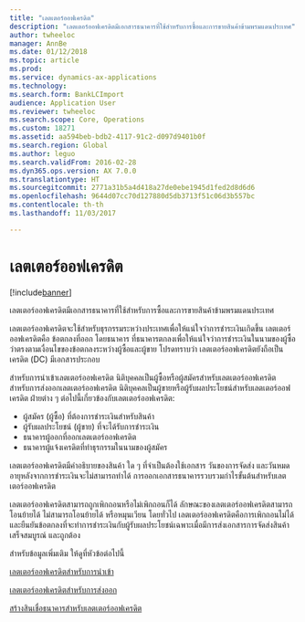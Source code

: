 ```yaml
---
title: "เลตเตอร์ออฟเครดิต"
description: "เลตเตอร์ออฟเครดิตมีเอกสารธนาคารที่ใช้สำหรับการซื้อและการขายสินค้าข้ามพรมแดนประเทศ"
author: twheeloc
manager: AnnBe
ms.date: 01/12/2018
ms.topic: article
ms.prod: 
ms.service: dynamics-ax-applications
ms.technology: 
ms.search.form: BankLCImport
audience: Application User
ms.reviewer: twheeloc
ms.search.scope: Core, Operations
ms.custom: 18271
ms.assetid: aa594beb-bdb2-4117-91c2-d097d9401b0f
ms.search.region: Global
ms.author: leguo
ms.search.validFrom: 2016-02-28
ms.dyn365.ops.version: AX 7.0.0
ms.translationtype: HT
ms.sourcegitcommit: 2771a31b5a4d418a27de0ebe1945d1fed2d8d6d6
ms.openlocfilehash: 9644d07cc70d127880d5db3713f51c06d3b557bc
ms.contentlocale: th-th
ms.lasthandoff: 11/03/2017

---
```


# <a name="letters-of-credit"></a>เลตเตอร์ออฟเครดิต

[!include[banner](../includes/banner.md)]


เลตเตอร์ออฟเครดิตมีเอกสารธนาคารที่ใช้สำหรับการซื้อและการขายสินค้าข้ามพรมแดนประเทศ 

เลตเตอร์ออฟเครดิตจะใช้สำหรับธุรกรรมระหว่างประเทศเพื่อให้แน่ใจว่าการชำระเงินเกิดขึ้น เลตเตอร์ออฟเครดิตคือ ข้อตกลงที่ออก โดยธนาคาร ที่ธนาคารตกลงเพื่อให้แน่ใจว่าการชำระเงินในนามของผู้ซื้อ ว่าตรงตามเงื่อนไขของข้อตกลงระหว่างผู้ซื้อและผู้ขาย โปรดทราบว่า เลตเตอร์ออฟเครดิตยังถือเป็นเครดิต (DC) มีเอกสารประกอบ 

สำหรับการนำเข้าเลตเตอร์ออฟเครดิต นิติบุคคลเป็นผู้ซื้อหรือผู้สมัครสำหรับเลตเตอร์ออฟเครดิต สำหรับการส่งออกเลตเตอร์ออฟเครดิต นิติบุคคลเป็นผู้ขายหรือผู้รับผลประโยชน์สำหรับเลตเตอร์ออฟเครดิต ฝ่ายต่าง ๆ ต่อไปนี้เกี่ยวข้องกับเลตเตอร์ออฟเครดิต: 

 - ผู้สมัคร (ผู้ซื้อ) ที่ต้องการชำระเงินสำหรับสินค้า 
 - ผู้รับผลประโยชน์ (ผู้ขาย) ที่จะได้รับการชำระเงิน
 - ธนาคารผู้ออกที่ออกเลตเตอร์ออฟเครดิต
 - ธนาคารผู้แจ้งเครดิตที่ทำธุรกรรมในนามของผู้สมัคร

เลตเตอร์ออฟเครดิตมีคำอธิบายของสินค้า ใด ๆ ที่จำเป็นต้องใช้เอกสาร วันของการจัดส่ง และวันหมดอายุหลังจากการชำระเงินจะไม่สามารถทำได้ การออกเอกสารธนาคารรวบรวมกำไรขั้นต้นสำหรับเลตเตอร์ออฟเครดิต 

เลตเตอร์ออฟเครดิตสามารถถูกเพิกถอนหรือไม่เพิกถอนก็ได้ ลักษณะของเลตเตอร์ออฟเครดิตสามารถโอนย้ายได้ ไม่สามารถโอนย้ายได้ หรือหมุนเวียน โดยทั่วไป เลตเตอร์ออฟเครดิตคือการเพิกถอนไม่ได้ และยืนยันข้อตกลงที่จะทำการชำระเงินกับผู้รับผลประโยชน์เฉพาะเมื่อมีการส่งเอกสารการจัดส่งสินค้าเสร็จสมบูรณ์ และถูกต้อง

สำหรับข้อมูลเพิ่มเติม ให้ดูที่หัวข้อต่อไปนี้

[เลตเตอร์ออฟเครดิตสำหรับการนำเข้า](tasks/import-letter-credit.md)

[เลตเตอร์ออฟเครดิตสำหรับการส่งออก](tasks/export-letter-credit.md)

[สร้างสินเชื่อธนาคารสำหรับเลตเตอร์ออฟเครดิต](tasks/create-bank-facility-agreement-letter-credit.md)



